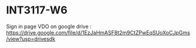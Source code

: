 # INT3117-W6
Sign in page
VDO on google drive : https://drive.google.com/file/d/1EzJaHmASF8t2m9CtZPwEqSUoXoCJpGms/view?usp=drivesdk

